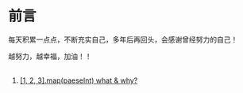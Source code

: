 # 前言

每天积累一点点，不断充实自己，多年后再回头，会感谢曾经努力的自己！

越努力，越幸福，加油！！
<br/><br/> 

1. [[1, 2, 3].map(paeseInt) what & why?  ](https://github.com/fuhangyy/JavaScrip-Blog/issues/1)



